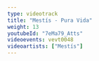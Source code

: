 ```yaml
---
type: videotrack
title: "Mestís - Pura Vida"
weight: 13
youtubeId: "7eMa79_Atts"
videoevents: vevt0048
videoartists: ["Mestís"]
---
```

